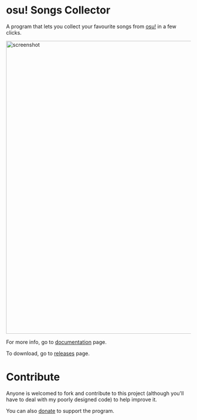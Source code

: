 # osu! Songs Collector

A program that lets you collect your favourite songs from [osu!](https://osu.ppy.sh/home) in a few clicks.

<img src="https://cookiehoodie.github.io/osu-songs-collector/images/interface.jpg" alt="screenshot" width="800px">

For more info, go to [documentation](https://github.com/CookieHoodie/osu-songs-collector/wiki) page.

To download, go to [releases](https://github.com/CookieHoodie/osu-songs-collector/releases) page.


# Contribute

Anyone is welcomed to fork and contribute to this project (although you'll have to deal with my poorly designed code) to help improve it. 

You can also [donate](https://cookiehoodie.github.io/osu-songs-collector/#donate) to support the program.
